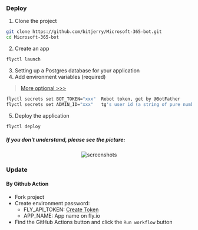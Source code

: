 ### Deploy
1. Clone the project

```bash
git clone https://github.com/bitjerry/Microsoft-365-bot.git
cd Microsoft-365-bot
```
2. Create an app

```bash
flyctl launch
```
3. Setting up a Postgres database for your application
4. Add environment variables (required)
> [More optional >>>](config.md)
```bash
flyctl secrets set BOT_TOKEN="xxx"  Robot token, get by @BotFather
flyctl secrets set ADMIN_ID="xxx"   tg's user id (a string of pure numbers), usually the owner id
```
5. Deploy the application

```bash
flyctl deploy
```

##### If you don't understand, please see the picture:

<p align="center"><img src="https://cdn.jsdelivr.net/gh/bitjerry/Microsoft-365-bot@main/img/5.png" alt="screenshots"></p>

### Update

#### By Github Action

- Fork project
- Create environment password:
  - FLY_API_TOKEN: [Create Token](https://fly.io/user/personal_access_tokens)
  - APP_NAME: App name on fly.io
- Find the GitHub Actions button and click the `Run workflow` button